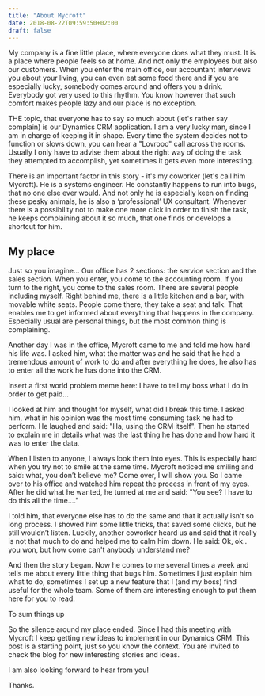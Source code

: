 ```yaml
---
title: "About Mycroft"
date: 2018-08-22T09:59:50+02:00
draft: false
---
```


My company is a fine little place, where everyone does what they must. It is a place where people feels so at home. And not only the employees but also our customers. When you enter the main office, our accountant interviews you about your living, you can even eat some food there and if you are especially lucky, somebody comes around and offers you a drink. Everybody got very used to this rhythm. You know however that such comfort makes people lazy and our place is no exception.

THE topic, that everyone has to say so much about (let's rather say complain) is our Dynamics CRM application. I am a very lucky man, since I am in charge of keeping it in shape. Every time the system decides not to function or slows down, you can hear a "Lovrooo" call across the rooms. Usually I only have to advise them about the right way of doing the task they attempted to accomplish, yet sometimes it gets even more interesting.

There is an important factor in this story - it's my coworker (let's call him Mycroft). He is a systems engineer. He constantly happens to run into bugs, that no one else ever would. And not only he is especially keen on finding these pesky animals, he is also a ‘professional’ UX consultant. Whenever there is a possibility not to make one more click in order to finish the task, he keeps complaining about it so much, that one finds or develops a shortcut for him.

## My place

Just so you imagine... Our office has 2 sections: the service section and the sales section. When you enter, you come to the accounting room. If you turn to the right, you come to the sales room. There are several people including myself. Right behind me, there is a little kitchen and a bar, with movable white seats. People come there, they take a seat and talk. That enables me to get informed about everything that happens in the company. Especially usual are personal things, but the most common thing is complaining.

Another day I was in the office, Mycroft came to me and told me how hard his life was. I asked him, what the matter was and he said that he had a tremendous amount of work to do and after everything he does, he also has to enter all the work he has done into the CRM.

Insert a first world problem meme here: I have to tell my boss what I do in order to get paid...

I looked at him and thought for myself, what did I break this time. I asked him, what in his opinion was the most time consuming task he had to perform. He laughed and said: "Ha, using the CRM itself". Then he started to explain me in details what was the last thing he has done and how hard it was to enter the data. 

When I listen to anyone, I always look them into eyes. This is especially hard when you try not to smile at the same time. Mycroft noticed me smiling and said: what, you don’t believe me? Come over, I will show you. So I came over to his office and watched him repeat the process in front of my eyes. After he did what he wanted, he turned at me and said: "You see? I have to do this all the time...." 

I told him, that everyone else has to do the same and that it actually isn't so long process. I showed him some little tricks, that saved some clicks, but he still wouldn’t listen. Luckily, another coworker heard us and said that it really is not that much to do and helped me to calm him down. He said: Ok, ok.. you won, but how come can't anybody understand me?

And then the story began. Now he comes to me several times a week and tells me about every little thing that bugs him. Sometimes I just explain him what to do, sometimes I set up a new feature that I (and my boss) find useful for the whole team. Some of them are interesting enough to put them here for you to read.

To sum things up

So the silence around my place ended. Since I had this meeting with Mycroft I keep getting new ideas to implement in our Dynamics CRM.  This post is a starting point, just so you know the context. You are invited to check the blog for new interesting stories and ideas. 

I am also looking forward to hear from you! 

Thanks.